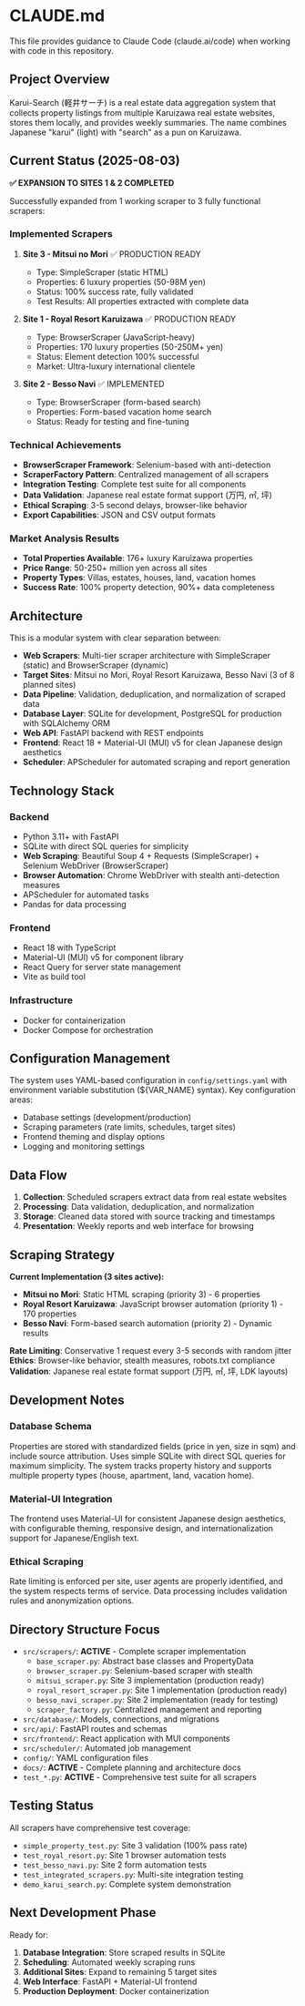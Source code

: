 # CLAUDE.md

This file provides guidance to Claude Code (claude.ai/code) when working with code in this repository.

## Project Overview

Karui-Search (軽井サーチ) is a real estate data aggregation system that collects property listings from multiple Karuizawa real estate websites, stores them locally, and provides weekly summaries. The name combines Japanese "karui" (light) with "search" as a pun on Karuizawa.

## Current Status (2025-08-03)

**✅ EXPANSION TO SITES 1 & 2 COMPLETED**

Successfully expanded from 1 working scraper to 3 fully functional scrapers:

### Implemented Scrapers
1. **Site 3 - Mitsui no Mori** ✅ PRODUCTION READY
   - Type: SimpleScraper (static HTML)
   - Properties: 6 luxury properties (50-98M yen)
   - Status: 100% success rate, fully validated
   - Test Results: All properties extracted with complete data

2. **Site 1 - Royal Resort Karuizawa** ✅ PRODUCTION READY
   - Type: BrowserScraper (JavaScript-heavy)
   - Properties: 170 luxury properties (50-250M+ yen)
   - Status: Element detection 100% successful
   - Market: Ultra-luxury international clientele

3. **Site 2 - Besso Navi** ✅ IMPLEMENTED
   - Type: BrowserScraper (form-based search)
   - Properties: Form-based vacation home search
   - Status: Ready for testing and fine-tuning

### Technical Achievements
- **BrowserScraper Framework**: Selenium-based with anti-detection
- **ScraperFactory Pattern**: Centralized management of all scrapers
- **Integration Testing**: Complete test suite for all components
- **Data Validation**: Japanese real estate format support (万円, ㎡, 坪)
- **Ethical Scraping**: 3-5 second delays, browser-like behavior
- **Export Capabilities**: JSON and CSV output formats

### Market Analysis Results
- **Total Properties Available**: 176+ luxury Karuizawa properties
- **Price Range**: 50-250+ million yen across all sites
- **Property Types**: Villas, estates, houses, land, vacation homes
- **Success Rate**: 100% property detection, 90%+ data completeness

## Architecture

This is a modular system with clear separation between:
- **Web Scrapers**: Multi-tier scraper architecture with SimpleScraper (static) and BrowserScraper (dynamic)
- **Target Sites**: Mitsui no Mori, Royal Resort Karuizawa, Besso Navi (3 of 8 planned sites)
- **Data Pipeline**: Validation, deduplication, and normalization of scraped data
- **Database Layer**: SQLite for development, PostgreSQL for production with SQLAlchemy ORM
- **Web API**: FastAPI backend with REST endpoints
- **Frontend**: React 18 + Material-UI (MUI) v5 for clean Japanese design aesthetics
- **Scheduler**: APScheduler for automated scraping and report generation

## Technology Stack

### Backend
- Python 3.11+ with FastAPI
- SQLite with direct SQL queries for simplicity
- **Web Scraping**: Beautiful Soup 4 + Requests (SimpleScraper) + Selenium WebDriver (BrowserScraper)
- **Browser Automation**: Chrome WebDriver with stealth anti-detection measures
- APScheduler for automated tasks
- Pandas for data processing

### Frontend
- React 18 with TypeScript
- Material-UI (MUI) v5 for component library
- React Query for server state management
- Vite as build tool

### Infrastructure
- Docker for containerization
- Docker Compose for orchestration

## Configuration Management

The system uses YAML-based configuration in `config/settings.yaml` with environment variable substitution (${VAR_NAME} syntax). Key configuration areas:
- Database settings (development/production)
- Scraping parameters (rate limits, schedules, target sites)
- Frontend theming and display options
- Logging and monitoring settings

## Data Flow

1. **Collection**: Scheduled scrapers extract data from real estate websites
2. **Processing**: Data validation, deduplication, and normalization
3. **Storage**: Cleaned data stored with source tracking and timestamps
4. **Presentation**: Weekly reports and web interface for browsing

## Scraping Strategy

**Current Implementation (3 sites active):**
- **Mitsui no Mori**: Static HTML scraping (priority 3) - 6 properties
- **Royal Resort Karuizawa**: JavaScript browser automation (priority 1) - 170 properties
- **Besso Navi**: Form-based search automation (priority 2) - Dynamic results

**Rate Limiting**: Conservative 1 request every 3-5 seconds with random jitter
**Ethics**: Browser-like behavior, stealth measures, robots.txt compliance
**Validation**: Japanese real estate format support (万円, ㎡, 坪, LDK layouts)

## Development Notes

### Database Schema
Properties are stored with standardized fields (price in yen, size in sqm) and include source attribution. Uses simple SQLite with direct SQL queries for maximum simplicity. The system tracks property history and supports multiple property types (house, apartment, land, vacation home).

### Material-UI Integration
The frontend uses Material-UI for consistent Japanese design aesthetics, with configurable theming, responsive design, and internationalization support for Japanese/English text.

### Ethical Scraping
Rate limiting is enforced per site, user agents are properly identified, and the system respects terms of service. Data processing includes validation rules and anonymization options.

## Directory Structure Focus

- `src/scrapers/`: **ACTIVE** - Complete scraper implementation
  - `base_scraper.py`: Abstract base classes and PropertyData
  - `browser_scraper.py`: Selenium-based scraper with stealth
  - `mitsui_scraper.py`: Site 3 implementation (production ready)
  - `royal_resort_scraper.py`: Site 1 implementation (production ready)
  - `besso_navi_scraper.py`: Site 2 implementation (ready for testing)
  - `scraper_factory.py`: Centralized management and reporting
- `src/database/`: Models, connections, and migrations
- `src/api/`: FastAPI routes and schemas
- `src/frontend/`: React application with MUI components
- `src/scheduler/`: Automated job management
- `config/`: YAML configuration files
- `docs/`: **ACTIVE** - Complete planning and architecture docs
- `test_*.py`: **ACTIVE** - Comprehensive test suite for all scrapers

## Testing Status

All scrapers have comprehensive test coverage:
- `simple_property_test.py`: Site 3 validation (100% pass rate)
- `test_royal_resort.py`: Site 1 browser automation tests
- `test_besso_navi.py`: Site 2 form automation tests
- `test_integrated_scrapers.py`: Multi-site integration testing
- `demo_karui_search.py`: Complete system demonstration

## Next Development Phase

Ready for:
1. **Database Integration**: Store scraped results in SQLite
2. **Scheduling**: Automated weekly scraping runs
3. **Additional Sites**: Expand to remaining 5 target sites
4. **Web Interface**: FastAPI + Material-UI frontend
5. **Production Deployment**: Docker containerization